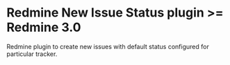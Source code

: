 # Redmine New Issue Status plugin >= Redmine 3.0

Redmine plugin to create new issues with default status configured for particular tracker.
